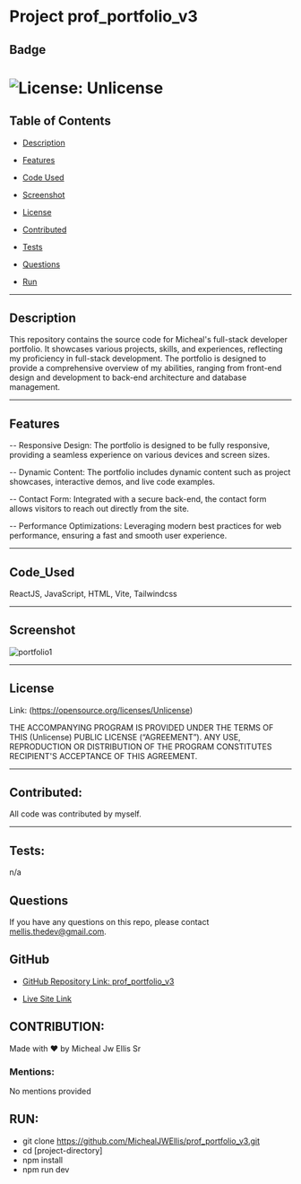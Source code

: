 # Project prof_portfolio_v3

## Badge

# ![License: Unlicense](https://img.shields.io/badge/license-Unlicense-blue.svg)

## Table of Contents

-   [Description](#description)

-   [Features](#features)

-   [Code Used](#code_used)

-   [Screenshot](#screenshot)

-   [License](#license)

-   [Contributed](#contributed)

-   [Tests](#tests)

-   [Questions](#questions)

-   [Run](#run)

---

## Description

This repository contains the source code for Micheal's full-stack developer portfolio. It showcases various projects, skills, and experiences, reflecting my proficiency in full-stack development. The portfolio is designed to provide a comprehensive overview of my abilities, ranging from front-end design and development to back-end architecture and database management.

---

## Features

-- Responsive Design: The portfolio is designed to be fully responsive, providing a seamless experience on various devices and screen sizes.

-- Dynamic Content: The portfolio includes dynamic content such as project showcases, interactive demos, and live code examples.

-- Contact Form: Integrated with a secure back-end, the contact form allows visitors to reach out directly from the site.

-- Performance Optimizations: Leveraging modern best practices for web performance, ensuring a fast and smooth user experience.

---

## Code_Used

ReactJS, JavaScript, HTML, Vite, Tailwindcss

---

## Screenshot

![portfolio1](https://github.com/MichealJWEllis/prof_portfolio_v3/assets/76069321/86860b36-fb72-44ce-893b-dad160901414)

---

## License

Link: (https://opensource.org/licenses/Unlicense)

THE ACCOMPANYING PROGRAM IS PROVIDED UNDER THE TERMS OF THIS (Unlicense) PUBLIC LICENSE (“AGREEMENT”). ANY USE, REPRODUCTION OR DISTRIBUTION OF THE PROGRAM CONSTITUTES RECIPIENT'S ACCEPTANCE OF THIS AGREEMENT.

---

## Contributed:

All code was contributed by myself.

---

## Tests:

n/a

## Questions

If you have any questions on this repo, please contact mellis.thedev@gmail.com.

## GitHub

-   [GitHub Repository Link: prof_portfolio_v3](https://github.com/MichealJWEllis/prof_portfolio_v3)

-   [Live Site Link](https://michealjwellis.com)

## CONTRIBUTION:

Made with ❤️ by Micheal Jw Ellis Sr

### Mentions:

No mentions provided

## RUN:

-   git clone https://github.com/MichealJWEllis/prof_portfolio_v3.git
-   cd [project-directory]
-   npm install
-   npm run dev
